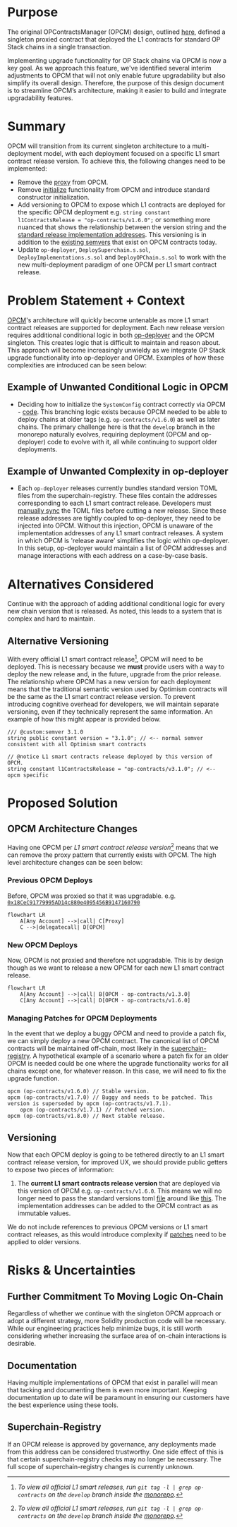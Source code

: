 # Purpose

The original OPContractsManager (OPCM) design, outlined [here](./op-contracts-manager-arch.md), defined a singleton proxied contract that deployed the L1 contracts for standard OP Stack chains in a single transaction.

Implementing upgrade functionality for OP Stack chains via OPCM is now a key goal. As we approach this feature, we've identified several interim adjustments to OPCM that will not only enable future upgradability but also simplify its overall design. Therefore, the purpose of this design document is to streamline OPCM’s architecture, making it easier to build and integrate upgradability features.

# Summary

OPCM will transition from its current singleton architecture to a multi-deployment model, with each deployment focused on a specific L1 smart contract release version. To achieve this, the following changes need to be implemented:

- Remove the [proxy](https://github.com/ethereum-optimism/optimism/blob/4c015e3a36f8910e2cf8b447d62ab4c44b944cca/packages/contracts-bedrock/scripts/deploy/DeployImplementations.s.sol#L545) from OPCM.
- Remove [initialize](https://github.com/ethereum-optimism/optimism/blob/28283a927e3124fa0b2cf8d47d1a734e95478215/packages/contracts-bedrock/src/L1/OPContractsManager.sol#L210) functionality from OPCM and introduce standard constructor initialization.
- Add versioning to OPCM to expose which L1 contracts are deployed for the specific OPCM deployment e.g. `string constant l1ContractsRelease = "op-contracts/v1.6.0";` or something more nuanced that shows the relationship between the version string and the [standard release implementation addresses](https://github.com/ethereum-optimism/superchain-registry/blob/main/validation/standard/standard-versions-mainnet.toml#L9). This versioning is in addition to the [existing semvers](https://github.com/ethereum-optimism/optimism/blob/feat/isthmus-contracts/packages/contracts-bedrock/src/L1/OPContractsManager.sol#L133-L134) that exist on OPCM contracts today.
- Update `op-deployer`, `DeploySuperchain.s.sol`, `DeployImplementations.s.sol` and `DeployOPChain.s.sol` to work with the new multi-deployment paradigm of one OPCM per L1 smart contract release.


# Problem Statement + Context

[OPCM](./op-contracts-manager-arch.md)'s architecture will quickly become untenable as more L1 smart contract releases are supported for deployment. Each new release version requires additional conditional logic in both [op-deployer](../ecosystem/op-deployer.md) and the OPCM singleton. This creates logic that is difficult to maintain and reason about. This approach will become increasingly unwieldy as we integrate OP Stack upgrade functionality into op-deployer and OPCM. Examples of how these complexities are introduced can be seen below:

## Example of Unwanted Conditional Logic in OPCM
- Deciding how to initialize the `SystemConfig` contract correctly via OPCM - [code](https://github.com/ethereum-optimism/optimism/blob/28283a927e3124fa0b2cf8d47d1a734e95478215/packages/contracts-bedrock/src/L1/OPContractsManager.sol#L457-L462). This branching logic exists because OPCM needed to be able to deploy chains at older tags (e.g. `op-contracts/v1.6.0`) as well as later chains. The primary challenge here is that the `develop` branch in the monorepo naturally evolves, requiring deployment (OPCM and op-deployer) code to evolve with it, all while continuing to support older deployments.

## Example of Unwanted Complexity in op-deployer
- Each `op-deployer` releases currently bundles standard version TOML files from the superchain-registry. These files contain the addresses corresponding to each L1 smart contract release. Developers must [manually sync](https://github.com/ethereum-optimism/optimism/blob/bc9b6cd588588c9c4167c926a1782c658e5df921/op-chain-ops/Makefile#L50-L52) the TOML files before cutting a new release. Since these release addresses are tightly coupled to op-deployer, they need to be injected into OPCM. Without this injection, OPCM is unaware of the implementation addresses of any L1 smart contract releases. A system in which OPCM is 'release aware' simplifies the logic within op-deployer. In this setup, op-deployer would maintain a list of OPCM addresses and manage interactions with each address on a case-by-case basis.

# Alternatives Considered

Continue with the approach of adding additional conditional logic for every new chain version that is released. As noted, this leads to a system that is complex and hard to maintain.

## Alternative Versioning

With every official L1 smart contract release[^1], OPCM will need to be deployed. This is necessary because we **must** provide users with a way to deploy the new release and, in the future, upgrade from the prior release. The relationship where OPCM has a new version for each deployment means that the traditional semantic version used by Optimism contracts will be the same as the L1 smart contract release version. To prevent introducing cognitive overhead for developers, we will maintain separate versioning, even if they technically represent the same information. An example of how this might appear is provided below.

```solidity
/// @custom:semver 3.1.0
string public constant version = "3.1.0"; // <-- normal semver consistent with all Optimism smart contracts

// @notice L1 smart contracts release deployed by this version of OPCM.
string constant l1ContractsRelease = "op-contracts/v3.1.0"; // <-- opcm specific
```

# Proposed Solution

## OPCM Architecture Changes

Having one OPCM per *L1 smart contract release version*[^1] means that we can remove the proxy pattern that currently exists with OPCM. The high level architecture changes can be seen below:

### Previous OPCM Deploys
Before, OPCM was proxied so that it was upgradable. e.g. [`0x18CeC91779995AD14c880e4095456B9147160790`](https://etherscan.io/address/0x18CeC91779995AD14c880e4095456B9147160790)
```mermaid
flowchart LR
    A[Any Account] -->|call| C[Proxy]
    C -->|delegatecall| D[OPCM]
```

### New OPCM Deploys
Now, OPCM is not proxied and therefore not upgradable. This is by design though as we want to release a new OPCM for each new L1 smart contract release.
```mermaid
flowchart LR
    A[Any Account] -->|call| B[OPCM - op-contracts/v1.3.0]
    C[Any Account] -->|call| D[OPCM - op-contracts/v1.6.0]
```

### Managing Patches for OPCM Deployments

In the event that we deploy a buggy OPCM and need to provide a patch fix, we can simply deploy a new OPCM contract. The canonical list of OPCM contracts will be maintained off-chain, most likely in the [superchain-registry](https://github.com/ethereum-optimism/superchain-registry).
A hypothetical example of a scenario where a patch fix for an older OPCM is needed could be one where the upgrade functionality works for all chains except one, for whatever reason. In this case, we will need to fix the upgrade function.

```
opcm (op-contracts/v1.6.0) // Stable version.
opcm (op-contracts/v1.7.0) // Buggy and needs to be patched. This version is superseded by opcm (op-contracts/v1.7.1).
    opcm (op-contracts/v1.7.1) // Patched version.
opcm (op-contracts/v1.8.0) // Next stable release.
```

## Versioning

Now that each OPCM deploy is going to be tethered directly to an L1 smart contract release version, for improved UX, we should provide public getters to expose two pieces of information: 

1. The **current L1 smart contracts release version** that are deployed via this version of OPCM e.g. `op-contracts/v1.6.0`. This means we will no longer need to pass the standard versions toml [file](https://github.com/ethereum-optimism/optimism/blob/4c015e3a36f8910e2cf8b447d62ab4c44b944cca/packages/contracts-bedrock/scripts/deploy/DeployImplementations.s.sol#L61) around like [this](https://github.com/ethereum-optimism/optimism/blob/4c015e3a36f8910e2cf8b447d62ab4c44b944cca/packages/contracts-bedrock/scripts/deploy/DeployImplementations.s.sol#L1060). The implementation addresses can be added to the OPCM contract as as immutable values. 

We do not include references to previous OPCM versions or L1 smart contract releases, as this would introduce complexity if [patches](#managing-patches-for-opcm-deployments) need to be applied to older versions.

# Risks & Uncertainties

## Further Commitment To Moving Logic On-Chain
Regardless of whether we continue with the singleton OPCM approach or adopt a different strategy, more Solidity production code will be necessary. While our engineering practices help minimize bugs, it is still worth considering whether increasing the surface area of on-chain interactions is desirable.

## Documentation
Having multiple implementations of OPCM that exist in parallel will mean that tacking and documenting them is even more important. Keeping documentation up to date will be paramount in ensuring our customers have the best experience using these tools. 

## Superchain-Registry
If an OPCM release is approved by governance, any deployments made from this address can be considered trustworthy. One side effect of this is that certain superchain-registry checks may no longer be necessary. The full scope of superchain-registry changes is currently unknown.


[^1]: *To view all official L1 smart releases, run `git tag -l | grep op-contracts` on the `develop` branch inside the [monorepo](https://github.com/ethereum-optimism/optimism).*
